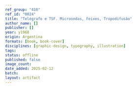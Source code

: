```yaml
---
ref_group: "410"
ref_id: "0024"
title: "Telégrafo e TSF. Microondas, Feixes, Tropodifusão"
author_name: []
publisher: []
year: y1968
origin: Argentina
formats: [book, book-cover]
disciplines: [graphic-design, typography, illustration]
tags:
status: offline
published: false
image_count:
date_added: 2025-02-12
batch:
layout: artifact
---
```

